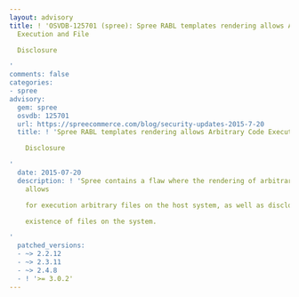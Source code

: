 ```yaml
---
layout: advisory
title: ! 'OSVDB-125701 (spree): Spree RABL templates rendering allows Arbitrary Code
  Execution and File

  Disclosure

'
comments: false
categories:
- spree
advisory:
  gem: spree
  osvdb: 125701
  url: https://spreecommerce.com/blog/security-updates-2015-7-20
  title: ! 'Spree RABL templates rendering allows Arbitrary Code Execution and File

    Disclosure

'
  date: 2015-07-20
  description: ! 'Spree contains a flaw where the rendering of arbitrary RABL templates
    allows

    for execution arbitrary files on the host system, as well as disclosing the

    existence of files on the system.

'
  patched_versions:
  - ~> 2.2.12
  - ~> 2.3.11
  - ~> 2.4.8
  - ! '>= 3.0.2'
---
```

